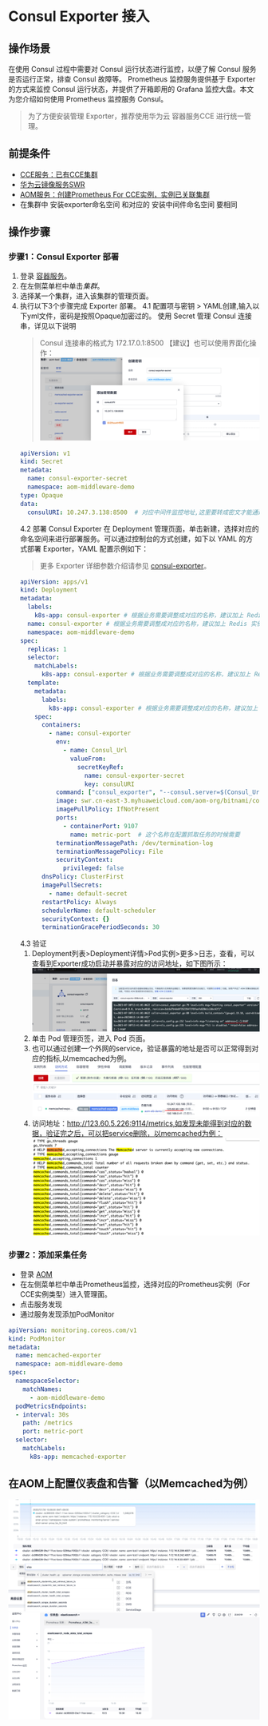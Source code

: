 # Consul Exporter 接入

## 操作场景

在使用 Consul 过程中需要对 Consul 运行状态进行监控，以便了解 Consul 服务是否运行正常，排查 Consul 故障等。 Prometheus 监控服务提供基于 Exporter 的方式来监控 Consul 运行状态，并提供了开箱即用的 Grafana 监控大盘。本文为您介绍如何使用 Prometheus 监控服务 Consul。

> 为了方便安装管理 Exporter，推荐使用华为云 容器服务CCE 进行统一管理。

## 前提条件

- [CCE服务：已有CCE集群](https://console.huaweicloud.com/cce2.0)
- [华为云镜像服务SWR](https://console.huaweicloud.com/swr)
- [AOM服务：创建Prometheus For CCE实例，实例已关联集群](https://console.huaweicloud.com/aom2)
- 在集群中 安装exporter命名空间 和对应的 安装中间件命名空间 要相同

## 操作步骤

### 步骤1：Consul Exporter 部署

1. 登录 [容器服务](https://console.huaweicloud.com/cce2.0)。
2. 在左侧菜单栏中单击*集群*。
3. 选择某一个集群，进入该集群的管理页面。
4. 执行以下3个步骤完成 Exporter 部署。
   4.1 配置项与密钥 > YAML创建,输入以下yml文件，密码是按照Opaque加密过的。
   使用 Secret 管理 Consul 连接串，详见以下说明
   >  Consul 连接串的格式为 172.17.0.1:8500
    【建议】也可以使用界面化操作：
    ![Alt text](images/image18.png)
    ```yml
    apiVersion: v1
    kind: Secret
    metadata:
      name: consul-exporter-secret
      namespace: aom-middleware-demo
    type: Opaque
    data:
      consulURI: 10.247.3.138:8500  # 对应中间件监控地址,这里要转成密文才能通过yml文件创建
    ```
    4.2 部署 Consul Exporter
    在 Deployment 管理页面，单击新建，选择对应的命名空间来进行部署服务。可以通过控制台的方式创建，如下以 YAML 的方式部署 Exporter，YAML 配置示例如下：
    > 更多 Exporter 详细参数介绍请参见 [consul-exporter](https://github.com/prometheus/consul_exporter)。
    ```yaml
    apiVersion: apps/v1
    kind: Deployment
    metadata:
      labels:
        k8s-app: consul-exporter # 根据业务需要调整成对应的名称，建议加上 Redis 实例的信息
      name: consul-exporter # 根据业务需要调整成对应的名称，建议加上 Redis 实例的信息
      namespace: aom-middleware-demo
    spec:
      replicas: 1
      selector:
        matchLabels:
          k8s-app: consul-exporter # 根据业务需要调整成对应的名称，建议加上 Redis 实例的信息
      template:
        metadata:
          labels:
            k8s-app: consul-exporter # 根据业务需要调整成对应的名称，建议加上 Redis 实例的信息
        spec:
          containers:
            - name: consul-exporter
              env:
                - name: Consul_Url
                  valueFrom:
                    secretKeyRef:
                      name: consul-exporter-secret
                      key: consulURI
              command: ["consul_exporter", "--consul.server=$(Consul_Url)"]
              image: swr.cn-east-3.myhuaweicloud.com/aom-org/bitnami/consul-exporter:0.9.0
              imagePullPolicy: IfNotPresent
              ports:
                - containerPort: 9107
                  name: metric-port  # 这个名称在配置抓取任务的时候需要
              terminationMessagePath: /dev/termination-log
              terminationMessagePolicy: File
              securityContext:
                privileged: false
          dnsPolicy: ClusterFirst
          imagePullSecrets:
            - name: default-secret
          restartPolicy: Always
          schedulerName: default-scheduler
          securityContext: {}
          terminationGracePeriodSeconds: 30
    ```
    4.3 验证
    1. Deployment列表>Deployment详情>Pod实例>更多>日志，查看，可以查看到Exporter成功启动并暴露对应的访问地址，如下图所示：
    ![Alt text](images/image19.png)
    2. 单击 Pod 管理页签，进入 Pod 页面。
    3. 也可以通过创建一个外网的service，验证暴露的地址是否可以正常得到对应的指标,以memcached为例。
    ![Alt text](images/image15.png)
    4. 访问地址：http://123.60.5.226:9114/metrics,如发现未能得到对应的数据，验证完之后，可以把service删除，以memcached为例：
    ![Alt text](images/image14.png)

### 步骤2：添加采集任务

- 登录 [AOM](https://console.huaweicloud.com/aom2)
- 在左侧菜单栏中单击Prometheus监控，选择对应的Prometheus实例（For CCE实例类型）进入管理面。
- 点击服务发现
- 通过服务发现添加PodMonitor

```yml
apiVersion: monitoring.coreos.com/v1
kind: PodMonitor
metadata:
  name: memcached-exporter
  namespace: aom-middleware-demo
spec:
  namespaceSelector:
    matchNames:
      - aom-middleware-demo
  podMetricsEndpoints:
  - interval: 30s
    path: /metrics
    port: metric-port
  selector:
    matchLabels:
      k8s-app: memcached-exporter
```

## 在AOM上配置仪表盘和告警（以Memcached为例）
![Alt text](images/image10.png)
![Alt text](images/image11.png)
